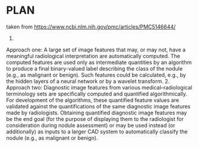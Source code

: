 # PLAN

taken from https://www.ncbi.nlm.nih.gov/pmc/articles/PMC5146644/


1.
Approach one: A large set of image features that may, or may not, have a meaningful radiological interpretation are automatically computed. The computed features are used only as intermediate quantities by an algorithm to produce a final binary-valued label describing the class of the nodule (e.g., as malignant or benign). Such features could be calculated, e.g., by the hidden layers of a neural network or by a wavelet transform.
2.
Approach two: Diagnostic image features from various medical–radiological terminology sets are specifically computed and quantified algorithmically. For development of the algorithms, these quantified feature values are validated against the quantifications of the same diagnostic image features made by radiologists. Obtaining quantified diagnostic image features may be the end goal (for the purpose of displaying them to the radiologist for consideration during nodule assessment) or may be used instead (or additionally) as inputs to a larger CAD system to automatically classify the nodule (e.g., as malignant or benign).
